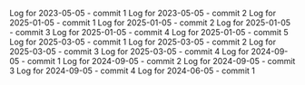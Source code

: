 Log for 2023-05-05 - commit 1
Log for 2023-05-05 - commit 2
Log for 2025-01-05 - commit 1
Log for 2025-01-05 - commit 2
Log for 2025-01-05 - commit 3
Log for 2025-01-05 - commit 4
Log for 2025-01-05 - commit 5
Log for 2025-03-05 - commit 1
Log for 2025-03-05 - commit 2
Log for 2025-03-05 - commit 3
Log for 2025-03-05 - commit 4
Log for 2024-09-05 - commit 1
Log for 2024-09-05 - commit 2
Log for 2024-09-05 - commit 3
Log for 2024-09-05 - commit 4
Log for 2024-06-05 - commit 1
